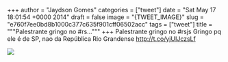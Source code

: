 
+++
author = "Jaydson Gomes"
categories = ["tweet"]
date = "Sat May 17 18:01:54 +0000 2014"
draft = false
image = "{TWEET_IMAGE}"
slug = "e760f7ee0bd8b1000c377c635f901cff06502acc"
tags = ["tweet"]
title = """Palestrante gringo no #rs..."""
+++
Palestrante gringo no #rsjs Gringo pq ele é de SP, nao da República Rio Grandense http://t.co/yjUIJczsLf

![](/images/tweet-media/467726718212788224-Bn2y-H8CIAAS_Zw.jpg)